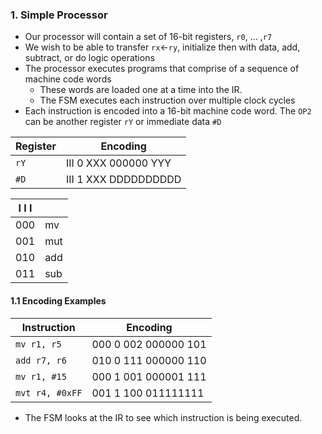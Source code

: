 ### 1. Simple Processor
- Our processor will contain a set of 16-bit registers, `r0`, ... ,`r7`
- We wish to be able to transfer `rx`<-`ry`, initialize then with data, add, subtract, or do logic operations
- The processor executes programs that comprise of a sequence of machine code words
	- These words are loaded one at a time into the IR.
	- The FSM executes each instruction over multiple clock cycles
- Each instruction is encoded into a 16-bit machine code word. The `OP2` can be another register `rY` or immediate data `#D`


| Register | Encoding             |
| -------- | -------------------- |
| `rY`     | III 0 XXX 000000 YYY |
| `#D`     | III 1 XXX DDDDDDDDDD |

| I I I |     |
| ----- | --- |
| 000   | mv  |
| 001   | mut |
| 010   | add |
| 011   | sub |
#### 1.1 Encoding Examples

| Instruction     | Encoding             |
| --------------- | -------------------- |
| `mv r1, r5`     | 000 0 002 000000 101 |
| `add r7, r6`    | 010 0 111 000000 110 |
| `mv r1, #15`    | 000 1 001 000001 111 |
| `mvt r4, #0xFF` | 001 1 100 011111111  |

- The FSM looks at the IR to see which instruction is being executed.

